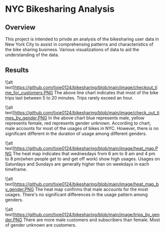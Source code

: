 # NYC Bikesharing Analysis
## Overview
This project is intended to privde an analysis of the bikesharing user data in New York City to assist in comprehensing patterns and characteristics of the bike sharing business. Various visualizations of data to aid the understanding of the data.

## Results
![alt text]https://github.com/tixie0124/bikesharing/blob/main/image/checkout_time_for_customers.PNG
The above line chart indicates that most of the bike trips last between 5 to 20 minutes. Trips rarely exceed an hour.

![alt text]https://github.com/tixie0124/bikesharing/blob/main/image/check_out_times_by_gender.PNG
In the above chart blue represents male, yellow represents female, red represents gender unknown. According to chart, male accounts for most of the usages of bikes in NYC. However, there is no significant different in the duration of usage among different genders.

![alt text]https://github.com/tixie0124/bikesharing/blob/main/image/heat_map.PNG
The heat map indicates that wednesdays from 6 am to 9 am and 4 pm to 8 pm(when people get to and get off work) show high usages. Usages on Saturdays and Sundays are generally higher than on weekdays in each timeframe. 


![alt text]https://github.com/tixie0124/bikesharing/blob/main/image/heat_map_by_gender.PNG
The heat map confirms that male accounts for the most usages. There's no significant differences in the usage pattern among genders.


![alt text]https://github.com/tixie0124/bikesharing/blob/main/image/trips_by_gender.PNG
There are more male customers and subscribers than female. Most of gender unknown are customers.
